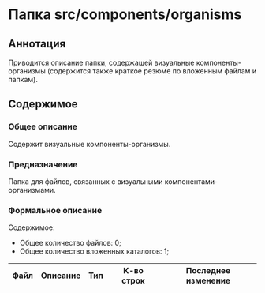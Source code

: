 # Папка src/components/organisms

## Аннотация

Приводится описание папки, содержащей визуальные компоненты-организмы (содержится также краткое резюме по 
вложенным файлам и папкам).

## Содержимое

### Общее описание

Содержит визуальные компоненты-организмы.

### Предназначение

Папка для файлов, связанных с визуальными компонентами-организмами.

### Формальное описание

Содержимое:
* Общее количество файлов: 0;
* Общее количество вложенных каталогов: 1;

| Файл | Описание | Тип | К-во строк | Последнее изменение |
|------|----------|-----|------------|---------------------|

